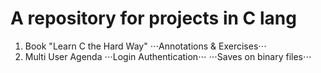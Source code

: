 # A repository for projects in C lang
1. Book "Learn C the Hard Way"
⋅⋅⋅Annotations &amp; Exercises⋅⋅⋅
2. Multi User Agenda
⋅⋅⋅Login Authentication⋅⋅⋅
⋅⋅⋅Saves on binary files⋅⋅⋅
